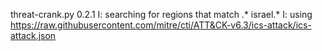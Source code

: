 threat-crank.py 0.2.1
I: searching for regions that match .* israel.*
I: using https://raw.githubusercontent.com/mitre/cti/ATT&CK-v6.3/ics-attack/ics-attack.json
